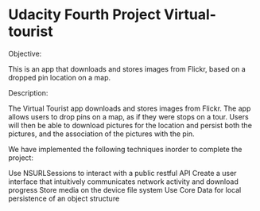 #                            Udacity Fourth Project Virtual-tourist


Objective: 

This is an app that downloads and stores images from Flickr, based on a dropped pin location on a map.

Description:

The Virtual Tourist app downloads and stores images from Flickr. The app allows users to drop pins on a map, as if they were stops on a tour. Users will then be able to download pictures for the location and persist both the pictures, and the association of the pictures with the pin.


We have implemented the following techniques inorder to complete the project: 

Use NSURLSessions to interact with a public restful API
Create a user interface that intuitively communicates network activity and download progress
Store media on the device file system Use Core Data for local persistence of an object structure
